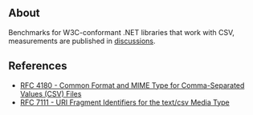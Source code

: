 ## About

Benchmarks for W3C-conformant .NET libraries that work with CSV, measurements are published in [discussions](https://github.com/alexanderkozlenko/addax-benchmarks/discussions).

## References

- [RFC 4180 - Common Format and MIME Type for Comma-Separated Values (CSV) Files](https://datatracker.ietf.org/doc/html/rfc4180)
- [RFC 7111 - URI Fragment Identifiers for the text/csv Media Type](https://datatracker.ietf.org/doc/html/rfc7111)
